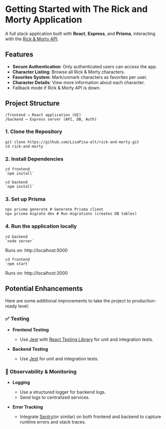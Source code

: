 # Getting Started with The Rick and Morty Application

A full stack application built with **React**, **Express**, and **Prisma**, interacting with the [Rick & Morty API](https://rickandmortyapi.com).

## Features

- **Secure Authentication**: Only authenticated users can access the app.
- **Character Listing**: Browse all Rick & Morty characters.
- **Favorites System**: Mark/unmark characters as favorites per user.
- **Character Details**: View more information about each character.
- Fallback mode if Rick & Morty API is down.

## Project Structure

    /frontend → React application (UI)
    /backend → Express server (API, DB, Auth)

### 1. Clone the Repository

    git clone https://github.com/LisaPisa-alt/rick-and-morty.git  
    cd rick-and-morty

### 2. Install Dependencies

    cd frontend
    `npm install`

    cd backend
    `npm install`

### 3. Set up Prisma

    npx prisma generate # Generate Prisma client
    npx prisma migrate dev # Run migrations (creates DB tables)

### 4. Run the application locally

    cd backend
    `node server`

Runs on: http://localhost:5000

    cd frontend
    `npm start`

Runs on: http://localhost:3000

## Potential Enhancements

Here are some additional improvements to take the project to production-ready level:

### ✅ Testing

- **Frontend Testing**
  - Use [Jest](https://jestjs.io/) with [React Testing Library](https://testing-library.com/docs/react-testing-library/intro/) for unit and integration tests.

- **Backend Testing**
  - Use [Jest](https://jestjs.io/) for unit and integration tests.

### 🧭 Observability & Monitoring

- **Logging**
  - Use a structured logger for backend logs.
  - Send logs to centralized services.

- **Error Tracking**
  - Integrate [Sentry](https://sentry.io/)(or similar) on both frontend and backend to capture runtime errors and stack traces.

